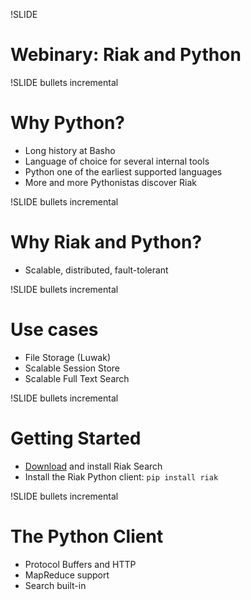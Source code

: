 !SLIDE 

# Webinary: Riak and Python #

!SLIDE bullets incremental

# Why Python? #

* Long history at Basho
* Language of choice for several internal tools
* Python one of the earliest supported languages
* More and more Pythonistas discover Riak

!SLIDE bullets incremental

# Why Riak and Python? #

* Scalable, distributed, fault-tolerant

!SLIDE bullets incremental

# Use cases #

* File Storage (Luwak)
* Scalable Session Store
* Scalable Full Text Search

!SLIDE bullets incremental

# Getting Started #

* [Download](http://downloads.basho.com/riak-search/CURRENT/) and install Riak Search
* Install the Riak Python client:
  `pip install riak`

!SLIDE bullets incremental

# The Python Client #

* Protocol Buffers and HTTP
* MapReduce support
* Search built-in

